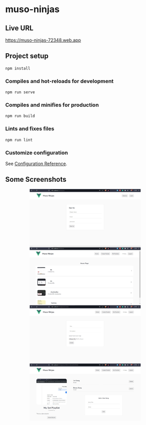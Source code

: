 # muso-ninjas

## Live URL

https://muso-ninjas-72348.web.app

## Project setup
```
npm install
```

### Compiles and hot-reloads for development
```
npm run serve
```

### Compiles and minifies for production
```
npm run build
```

### Lints and fixes files
```
npm run lint
```

### Customize configuration
See [Configuration Reference](https://cli.vuejs.org/config/).



## Some Screenshots

<p align="center">
  <img src="https://github.com/asad-cuet/Muso-Ninjas-by-Vue-3/blob/master/public/screenshot/ss1.jpg" width="350" title="hover text">
  <img src="https://github.com/asad-cuet/Muso-Ninjas-by-Vue-3/blob/master/public/screenshot/ss2.jpg" width="350" title="hover text">
  <img src="https://github.com/asad-cuet/Muso-Ninjas-by-Vue-3/blob/master/public/screenshot/ss3.jpg" width="350" title="hover text">
  <img src="https://github.com/asad-cuet/Muso-Ninjas-by-Vue-3/blob/master/public/screenshot/ss4.jpg" width="350" title="hover text">
</p>